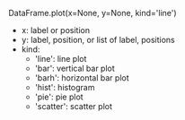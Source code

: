 DataFrame.plot(x=None, y=None, kind='line')
* x: label or position
* y: label, position, or list of label, positions
* kind:
    * 'line': line plot
    * 'bar': vertical bar plot
    * 'barh': horizontal bar plot
    * 'hist': histogram
    * 'pie': pie plot
    * 'scatter': scatter plot